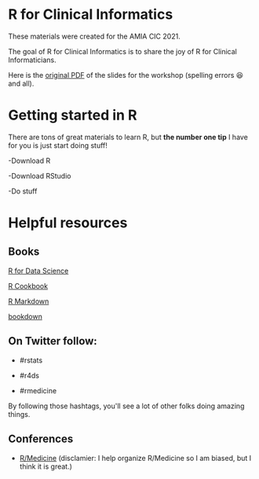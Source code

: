 
# R for Clinical Informatics

These materials were created for the AMIA CIC 2021.

The goal of R for Clinical Informatics is to share the joy of R for Clinical Informaticians.

Here is the [original PDF](https://github.com/MaraAlexeev/R_for_Clinical_Informatics/blob/12877adc781b4062880218fc6f32c7ce834e3754/files/Workshop_Slides.pdf) of the slides for the workshop (spelling errors :laughing: and all). 


# Getting started in R

There are tons of great materials to learn R, but **the number one tip** I have for you is just start doing stuff! 

-Download R 

-Download RStudio 

-Do stuff 

# Helpful resources

## Books

[R for Data Science](https://r4ds.had.co.nz/)

[R Cookbook](https://rc2e.com/)

[R Markdown](https://bookdown.org/yihui/rmarkdown/)

[bookdown](https://bookdown.org/yihui/bookdown/)

## On Twitter follow: 

- #rstats

- #r4ds

- #rmedicine

By following those hashtags, you'll see a lot of other folks doing amazing things.  

## Conferences

- [R/Medicine](https://r-medicine.org/) (disclamier: I help organize R/Medicine so I am biased, but I think it is great.)
